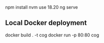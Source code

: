 npm install
nvm use 18.20
ng serve


## Local Docker deployment 

docker build . -t cog
docker run -p 80:80 cog